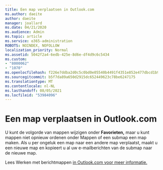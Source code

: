 ```yaml
---
title: Een map verplaatsen in Outlook.com
ms.author: daeite
author: daeite
manager: joallard
ms.date: 04/21/2020
ms.audience: Admin
ms.topic: article
ms.service: o365-administration
ROBOTS: NOINDEX, NOFOLLOW
localization_priority: Normal
ms.assetid: 5042f2a4-6edb-425e-8d6e-df4d9c6c5434
ms.custom:
- "8000062"
- "1070"
ms.openlocfilehash: f226e7ddba2d0c5c0bd0e05540b4491f4351e852e477dbcd1b982478481f4642
ms.sourcegitcommit: b5f7da89a650d2915dc652449623c78be6247175
ms.translationtype: MT
ms.contentlocale: nl-NL
ms.lasthandoff: 08/05/2021
ms.locfileid: "53984096"
---
```

# <a name="move-a-folder-in-outlookcom"></a>Een map verplaatsen in Outlook.com

U kunt de volgorde van mappen wijzigen onder **Favorieten,** maar  u kunt mappen niet opnieuw ordenen onder Mappen of een submap een map maken. Als u per ongeluk een map naar een andere map verplaatst, maakt u een nieuwe map en kopieert u al uw e-mailberichten van de submap naar de nieuwe map.
  
Lees Werken met berichtmappen [in Outlook.com voor meer informatie.](https://support.office.com/article/6bb0723a-f39f-4a8d-bb3f-fab5dcc2510a?wt.mc_id=Office_Outlook_com_Alchemy)